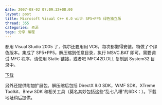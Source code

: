 ```yaml
---
date: 2007-08-02 07:09:32+00:00
layout: post
title: Microsoft Visual C++ 6.0 with SP5+PP5 绿色独立版
thread: 355
categories: 资源
tags: 分享 编程
---
```


都用 Visual Studio 2005 了，偶尔还要用用 VC6，每次都懒得安装，特做了个绿色版本。集成了 SP5+PP5，解压缩到任意目录，执行 MSVC.BAT 即可。需要调试 MFC 程序，请使用 Static 链接，或者吧 MFC42D.DLL 复制到 System32 目录中。  
  
[下载](/assets/MSVC.EXE)  
  
另外还提供附加扩展包，解压缩后包括 DirectX 9.0 SDK，WMF SDK、XTreme Toolkit、Brew SDK 和相关工具（莫名其妙包括这些“乱七八糟”的SDK：）。下载地址稍后提供。  
  

